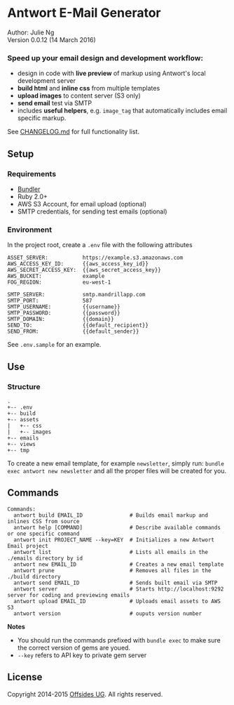 # Antwort E-Mail Generator

Author: Julie Ng  
Version 0.0.12 (14 March 2016)


### Speed up your email design and development workflow:

- design in code with **live preview** of markup using Antwort's local development server
- **build html** and **inline css** from multiple templates
- **upload images** to content server (S3 only)
- **send email** test via SMTP
- includes **useful helpers**, e.g. `image_tag` that automatically includes email specific markup.

See [CHANGELOG.md](https://github.com/jng5/antwort-generator/blob/master/CHANGELOG.md) for full functionality list.

## Setup

### Requirements

- [Bundler](http://bundler.io/)
- Ruby 2.0+
- AWS S3 Account, for email upload (optional)
- SMTP credentials, for sending test emails (optional)

### Environment 

In the project root, create a `.env` file with the following attributes


    ASSET_SERVER:           https://example.s3.amazonaws.com
    AWS_ACCESS_KEY_ID:      {{aws_access_key_id}}
    AWS_SECRET_ACCESS_KEY:  {{aws_secret_access_key}}  
    AWS_BUCKET:             example
    FOG_REGION:             eu-west-1
                            
    SMTP_SERVER:            smtp.mandrillapp.com
    SMTP_PORT:              587
    SMTP_USERNAME:          {{username}}
    SMTP_PASSWORD:          {{password}}
    SMTP_DOMAIN:            {{domain}}
    SEND_TO:                {{default_recipient}}
    SEND_FROM:              {{default_sender}}

See `.env.sample` for an example.

## Use

### Structure

    .
    +-- .env
    +-- build
    +-- assets
    |   +-- css
    |   +-- images
    +-- emails
    +-- views
    +-- tmp


To create a new email template, for example `newsletter`, simply run: `bundle exec antwort new newsletter` and all the proper files will be created for you.



## Commands


```
Commands:
  antwort build EMAIL_ID               # Builds email markup and inlines CSS from source
  antwort help [COMMAND]               # Describe available commands or one specific command
  antwort init PROJECT_NAME --key=KEY  # Initializes a new Antwort Email project
  antwort list                         # Lists all emails in the ./emails directory by id
  antwort new EMAIL_ID                 # Creates a new email template
  antwort prune                        # Removes all files in the ./build directory
  antwort send EMAIL_ID                # Sends built email via SMTP
  antwort server                       # Starts http://localhost:9292 server for coding and previewing emails
  antwort upload EMAIL_ID              # Uploads email assets to AWS S3
  antwort version                      # ouputs version number
```

__Notes__ 

- You should run the commands prefixed with `bundle exec` to make sure the correct version of gems are youed.
- `--key` refers to API key to private gem server


## License

Copyright 2014-2015 [Offsides UG](http://offsides.io). All rights reserved.